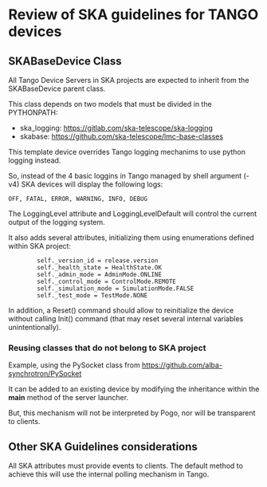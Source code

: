 # Review of SKA guidelines for TANGO devices

## SKABaseDevice Class

All Tango Device Servers in SKA projects are expected to inherit 
from the SKABaseDevice parent class.

This class depends on two models that must be divided in the PYTHONPATH:

 - ska_logging: https://gitlab.com/ska-telescope/ska-logging
 - skabase: https://github.com/ska-telescope/lmc-base-classes

This template device overrides Tango logging mechanims to use 
python logging instead.

So, instead of the 4 basic loggins in Tango managed by shell argument (-v4) 
SKA devices will display the following logs:

    OFF, FATAL, ERROR, WARNING, INFO, DEBUG

The LoggingLevel attribute and LoggingLevelDefault will control the current
output of the logging system.

It also adds several attributes, initializing them using enumerations
defined within SKA project:

```
        self._version_id = release.version
        self._health_state = HealthState.OK
        self._admin_mode = AdminMode.ONLINE
        self._control_mode = ControlMode.REMOTE
        self._simulation_mode = SimulationMode.FALSE
        self._test_mode = TestMode.NONE
```
In addition, a Reset() command should allow to reinitialize the device without calling
Init() command (that may reset several internal variables unintentionally).

### Reusing classes that do not belong to SKA  project

Example, using the PySocket class from https://github.com/alba-synchrotron/PySocket

It can be added to an existing device by modifying the inheritance within the __main__ method
of the server launcher.

But, this mechanism will not be interpreted by Pogo, nor will be transparent to clients.

## Other SKA Guidelines considerations

All SKA attributes must provide events to clients. The default method to achieve this will use 
the internal polling mechanism in Tango.



